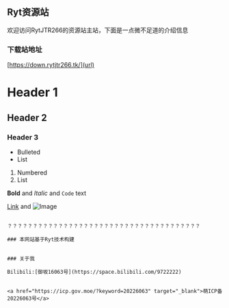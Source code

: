 ## Ryt资源站

欢迎访问RytJTR266的资源站主站，下面是一点微不足道的介绍信息

### 下载站地址
[https://down.rytjtr266.tk/](url)

# Header 1
## Header 2
### Header 3

- Bulleted
- List

1. Numbered
2. List

**Bold** and _Italic_ and `Code` text

[Link](url) and ![Image](src)
```

？？？？？？？？？？？？？？？？？？？？？？？？？？？？？？？？？？？？？？

### 本网站基于Ryt技术构建


### 关于我

Bilibili:[御坂16063号](https://space.bilibili.com/9722222)


<a href="https://icp.gov.moe/?keyword=20226063" target="_blank">萌ICP备20226063号</a>
